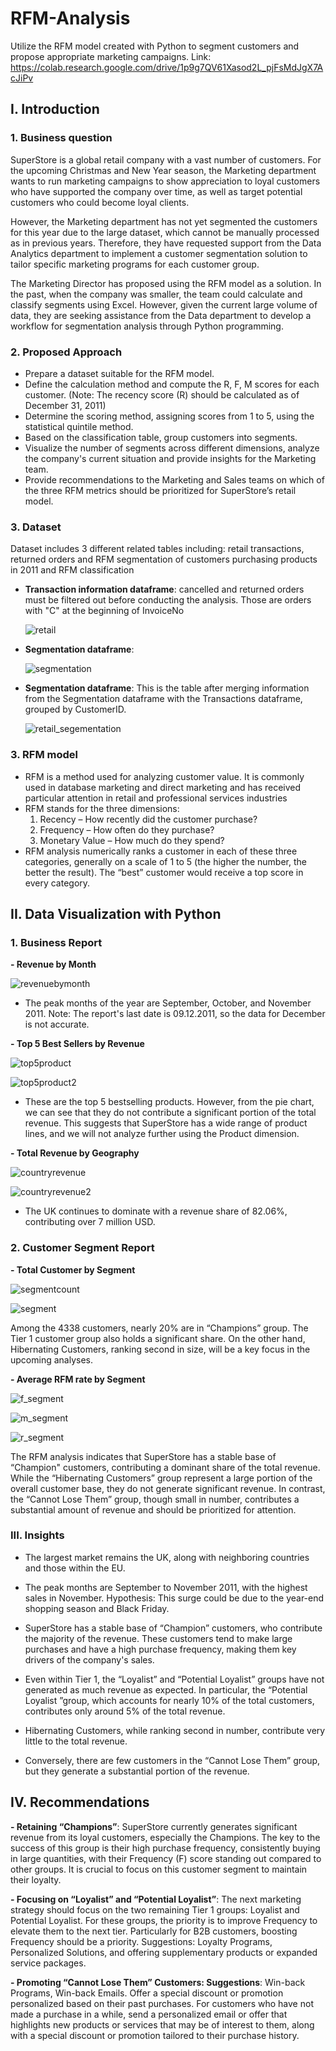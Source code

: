 # RFM-Analysis
Utilize the RFM model created with Python to segment customers and propose appropriate marketing campaigns.
Link: https://colab.research.google.com/drive/1p9g7QV61Xasod2L_pjFsMdJgX7AcJiPv


## I. Introduction
### 1. Business question
SuperStore is a global retail company with a vast number of customers. For the upcoming Christmas and New Year season, the Marketing department wants to run marketing campaigns to show appreciation to loyal customers who have supported the company over time, as well as target potential customers who could become loyal clients.

However, the Marketing department has not yet segmented the customers for this year due to the large dataset, which cannot be manually processed as in previous years. Therefore, they have requested support from the Data Analytics department to implement a customer segmentation solution to tailor specific marketing programs for each customer group.

The Marketing Director has proposed using the RFM model as a solution. In the past, when the company was smaller, the team could calculate and classify segments using Excel. However, given the current large volume of data, they are seeking assistance from the Data department to develop a workflow for segmentation analysis through Python programming.

### 2. Proposed Approach
- Prepare a dataset suitable for the RFM model.
- Define the calculation method and compute the R, F, M scores for each customer. (Note: The recency score (R) should be calculated as of December 31, 2011)
- Determine the scoring method, assigning scores from 1 to 5, using the statistical quintile method.
- Based on the classification table, group customers into segments.
- Visualize the number of segments across different dimensions, analyze the company's current situation and provide insights for the Marketing team.
- Provide recommendations to the Marketing and Sales teams on which of the three RFM metrics should be prioritized for SuperStore’s retail model.

### 3. Dataset
Dataset includes 3 different related tables including: retail transactions, returned orders and RFM segmentation of customers purchasing products in 2011 and RFM classification

- **Transaction information dataframe**: cancelled and returned orders must be filtered out before conducting the analysis. Those are orders with "C" at the beginning of InvoiceNo

    ![retail](https://github.com/user-attachments/assets/df2ed1c4-1ce6-48af-9903-06bc896c6e44)

- **Segmentation dataframe**:

  ![segmentation](https://github.com/user-attachments/assets/d9fe716e-8f5f-4322-a540-740924abc4be)

- **Segmentation dataframe**: This is the table after merging information from the Segmentation dataframe with the Transactions dataframe, grouped by CustomerID.

   ![retail_segementation](https://github.com/user-attachments/assets/925d76f7-e7ac-4a75-b104-72f90fb69df5)

### 3. RFM model
- RFM is a method used for analyzing customer value. It is commonly used in database marketing and direct marketing and has received particular attention in retail and professional services industries
- RFM stands for the three dimensions:
    1. Recency – How recently did the customer purchase?
    2. Frequency – How often do they purchase?
    3. Monetary Value – How much do they spend?
- RFM analysis numerically ranks a customer in each of these three categories, generally on a scale of 1 to 5 (the higher the number, the better the result). The “best” customer would receive a top score in every category.


## II. Data Visualization with Python

### 1. Business Report

**- Revenue by Month** 
  
   ![revenuebymonth](https://github.com/user-attachments/assets/919dd972-4b2b-4e3e-8ab3-70df0f666792)

- The peak months of the year are September, October, and November 2011. Note: The report's last date is 09.12.2011, so the data for December is not accurate.

**- Top 5 Best Sellers by Revenue**
  
 ![top5product](https://github.com/user-attachments/assets/d0524e4d-fc34-4ddf-93e0-0ccb229cf4db)

 ![top5product2](https://github.com/user-attachments/assets/26cbb4fd-1daa-4e00-b54c-fd1802e727d0)

- These are the top 5 bestselling products. However, from the pie chart, we can see that they do not contribute a significant portion of the total revenue. This suggests that SuperStore has a wide range of product lines, and we will not analyze further using the Product dimension.


**- Total Revenue by Geography**

  ![countryrevenue](https://github.com/user-attachments/assets/c4108cbc-f662-498c-9089-1300777db1ee)

  ![countryrevenue2](https://github.com/user-attachments/assets/95084718-a2af-4eca-bd2b-1ab8f83e7e44)


- The UK continues to dominate with a revenue share of 82.06%, contributing over 7 million USD.

### 2. Customer Segment Report 

**- Total Customer by Segment** 

![segmentcount](https://github.com/user-attachments/assets/07b2fc4f-db65-4775-8983-a09abbf5d835)

![segment](https://github.com/user-attachments/assets/a6ca19d1-b981-42b6-b7a0-c2f7b97d4a28)

Among the 4338 customers, nearly 20% are in “Champions” group. The Tier 1 customer group also holds a significant share. On the other hand, Hibernating Customers, ranking second in size, will be a key focus in the upcoming analyses.

**- Average RFM rate by Segment** 

![f_segment](https://github.com/user-attachments/assets/8d93e15c-1e1a-4766-a015-755f621c26eb)

![m_segment](https://github.com/user-attachments/assets/0efcea98-a9b0-4ed9-a0d6-be58ba8a0dc1)

![r_segment](https://github.com/user-attachments/assets/10861ef1-2708-4235-a9f8-e5c1ee610c2a)

The RFM analysis indicates that SuperStore has a stable base of “Champion" customers, contributing a dominant share of the total revenue. While the “Hibernating Customers” group represent a large portion of the overall customer base, they do not generate significant revenue. In contrast, the “Cannot Lose Them” group, though small in number, contributes a substantial amount of revenue and should be prioritized for attention.


### III. Insights

- The largest market remains the UK, along with neighboring countries and those within the EU.

- The peak months are September to November 2011, with the highest sales in November. Hypothesis: This surge could be due to the year-end shopping season and Black Friday.

- SuperStore has a stable base of  “Champion” customers, who contribute the majority of the revenue. These customers tend to make large purchases and have a high purchase frequency, making them key drivers of the company's sales.

- Even within Tier 1, the “Loyalist” and “Potential Loyalist” groups have not generated as much revenue as expected. In particular, the “Potential Loyalist ”group, which accounts for nearly 10% of the total customers, contributes only around 5% of the total revenue.

- Hibernating Customers, while ranking second in number, contribute very little to the total revenue.

- Conversely, there are few customers in the “Cannot Lose Them” group, but they generate a substantial portion of the revenue.

## IV. Recommendations
**- Retaining “Champions”**: SuperStore currently generates significant revenue from its loyal customers, especially the Champions. The key to the success of this group is their high purchase frequency, consistently buying in large quantities, with their Frequency (F) score standing out compared to other groups. It is crucial to focus on this customer segment to maintain their loyalty.

**- Focusing on “Loyalist” and “Potential Loyalist”**: The next marketing strategy should focus on the two remaining Tier 1 groups: Loyalist and Potential Loyalist. For these groups, the priority is to improve Frequency to elevate them to the next tier. Particularly for B2B customers, boosting Frequency should be a priority. Suggestions: Loyalty Programs, Personalized Solutions, and offering supplementary products or expanded service packages.

**- Promoting “Cannot Lose Them” Customers: Suggestions**: Win-back Programs, Win-back Emails. Offer a special discount or promotion personalized based on their past purchases. For customers who have not made a purchase in a while, send a personalized email or offer that highlights new products or services that may be of interest to them, along with a special discount or promotion tailored to their purchase history.


